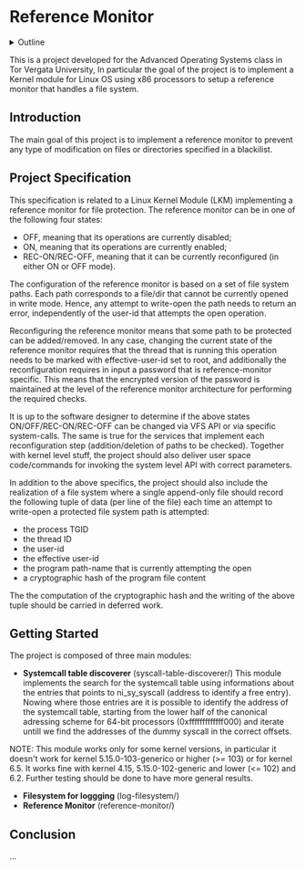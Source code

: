 # Reference Monitor

<!-- OUTLINE -->
<details>
  <summary>Outline</summary>
  <ol>
    <li>
        <a href="#Introduction">Introduction</a>
    </li>
    <li>
        <a href="#project-specification">Project Specification</a>
    </li>
    <li>
      <a href="#getting-started">Getting Started</a>
    </li>
    <li>
      <a href="#conclusions">Conclusions</a>
    </li>
  </ol>
</details>



This is a project developed for the Advanced Operating Systems class in Tor Vergata University, In particular the goal of the project is to implement a Kernel module for Linux OS using x86 processors to setup a reference monitor that handles a file system.

## Introduction
The main goal of this project is to implement a reference monitor to prevent any type of modification on files or directories specified in a blackilist.
## Project Specification
This specification is related to a Linux Kernel Module (LKM) implementing a reference monitor for file protection. The reference monitor can be in one of the following four states:

* OFF, meaning that its operations are currently disabled;
* ON, meaning that its operations are currently enabled;
* REC-ON/REC-OFF, meaning that it can be currently reconfigured (in either ON or OFF mode). 

The configuration of the reference monitor is based on a set of file system paths. Each path corresponds to a file/dir that cannot be currently opened in write mode. Hence, any attempt to write-open the path needs to return an error, independently of the user-id that attempts the open operation.

Reconfiguring the reference monitor means that some path to be protected can be added/removed. In any case, changing the current state of the reference monitor requires that the thread that is running this operation needs to be marked with effective-user-id set to root, and additionally the reconfiguration requires in input a password that is reference-monitor specific. This means that the encrypted version of the password is maintained at the level of the reference monitor architecture for performing the required checks.

It is up to the software designer to determine if the above states ON/OFF/REC-ON/REC-OFF can be changed via VFS API or via specific system-calls. The same is true for the services that implement each reconfiguration step (addition/deletion of paths to be checked). Together with kernel level stuff, the project should also deliver user space code/commands for invoking the system level API with correct parameters.

In addition to the above specifics, the project should also include the realization of a file system where a single append-only file should record the following tuple of data (per line of the file) each time an attempt to write-open a protected file system path is attempted:

* the process TGID
* the thread ID
* the user-id
* the effective user-id
* the program path-name that is currently attempting the open
* a cryptographic hash of the program file content 

The the computation of the cryptographic hash and the writing of the above tuple should be carried in deferred work. 

## Getting Started
The project is composed of three main modules:
- **Systemcall table discoverer** (syscall-table-discoverer/)
This module implements the search for the systemcall table using informations about the entries that points to ni_sy_syscall (address to identify a free entry). Nowing where those entries are it is possible to identify the address of the systemcall table, starting from the lower half of the canonical adressing scheme for 64-bit processors (0xfffffffffffff000) and iterate untill we find the addresses of the dummy syscall in the correct offsets.

NOTE: This module works only for some kernel versions, in particular it doesn't work for kernel 5.15.0-103-generico or higher (>= 103) or for kernel 6.5. It works fine with kernel 4.15, 5.15.0-102-generic and lower (<= 102) and 6.2. Further testing should be done to have more general results.
- **Filesystem for loggging** (log-filesystem/)
- **Reference Monitor** (reference-monitor/)
## Conclusion
...
